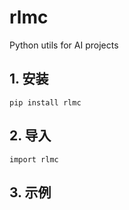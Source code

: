 # rlmc

Python utils for AI projects


## 1. 安装
```
pip install rlmc
```

## 2. 导入
```
import rlmc
```

## 3. 示例
```


